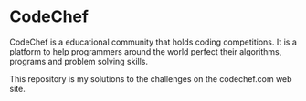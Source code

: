 # CodeChef

CodeChef is a educational community that holds coding competitions. It is a 
platform to help programmers around the world perfect their algorithms, 
programs and problem solving skills.

This repository is my solutions to the challenges on the codechef.com web
site.
